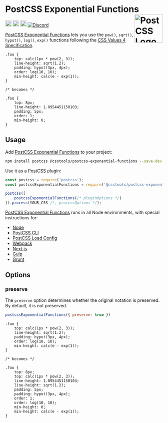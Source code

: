 # PostCSS Exponential Functions [<img src="https://postcss.github.io/postcss/logo.svg" alt="PostCSS Logo" width="90" height="90" align="right">][PostCSS]

[<img alt="npm version" src="https://img.shields.io/npm/v/@csstools/postcss-exponential-functions.svg" height="20">][npm-url] [<img alt="CSS Standard Status" src="https://cssdb.org/images/badges/exponential-functions.svg" height="20">][css-url] [<img alt="Build Status" src="https://github.com/csstools/postcss-plugins/workflows/test/badge.svg" height="20">][cli-url] [<img alt="Discord" src="https://shields.io/badge/Discord-5865F2?logo=discord&logoColor=white">][discord]

[PostCSS Exponential Functions] lets you use the `pow()`, `sqrt()`, `hypot()`, `log()`, `exp()` functions following the [CSS Values 4 Specification].

```pcss
.foo {
	top: calc(1px * pow(2, 3));
	line-height: sqrt(1.2);
	padding: hypot(3px, 4px);
	order: log(10, 10);
	min-height: calc(e - exp(1));
}

/* becomes */

.foo {
	top: 8px;
	line-height: 1.0954451150103;
	padding: 5px;
	order: 1;
	min-height: 0;
}
```

## Usage

Add [PostCSS Exponential Functions] to your project:

```bash
npm install postcss @csstools/postcss-exponential-functions --save-dev
```

Use it as a [PostCSS] plugin:

```js
const postcss = require('postcss');
const postcssExponentialFunctions = require('@csstools/postcss-exponential-functions');

postcss([
	postcssExponentialFunctions(/* pluginOptions */)
]).process(YOUR_CSS /*, processOptions */);
```

[PostCSS Exponential Functions] runs in all Node environments, with special
instructions for:

- [Node](INSTALL.md#node)
- [PostCSS CLI](INSTALL.md#postcss-cli)
- [PostCSS Load Config](INSTALL.md#postcss-load-config)
- [Webpack](INSTALL.md#webpack)
- [Next.js](INSTALL.md#nextjs)
- [Gulp](INSTALL.md#gulp)
- [Grunt](INSTALL.md#grunt)

## Options

### preserve

The `preserve` option determines whether the original notation
is preserved. By default, it is not preserved.

```js
postcssExponentialFunctions({ preserve: true })
```

```pcss
.foo {
	top: calc(1px * pow(2, 3));
	line-height: sqrt(1.2);
	padding: hypot(3px, 4px);
	order: log(10, 10);
	min-height: calc(e - exp(1));
}

/* becomes */

.foo {
	top: 8px;
	top: calc(1px * pow(2, 3));
	line-height: 1.0954451150103;
	line-height: sqrt(1.2);
	padding: 5px;
	padding: hypot(3px, 4px);
	order: 1;
	order: log(10, 10);
	min-height: 0;
	min-height: calc(e - exp(1));
}
```

[cli-url]: https://github.com/csstools/postcss-plugins/actions/workflows/test.yml?query=workflow/test
[css-url]: https://cssdb.org/#exponential-functions
[discord]: https://discord.gg/bUadyRwkJS
[npm-url]: https://www.npmjs.com/package/@csstools/postcss-exponential-functions

[PostCSS]: https://github.com/postcss/postcss
[PostCSS Exponential Functions]: https://github.com/csstools/postcss-plugins/tree/main/plugins/postcss-exponential-functions
[CSS Values 4 Specification]: https://www.w3.org/TR/css-values-4/#exponent-funcs
